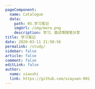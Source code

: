 ```yaml
---
pageComponent:
  name: Catalogue
  data:
    path: 05.学习笔记
    imgUrl: /img/more.png
    description: 学习、面试等随笔分享
title: 学习笔记
date: 2020-03-11 21:50:56
permalink: /study/
sidebar: false
article: false
comment: false
editLink: false
author:
  name: xiaoshi
  link: https://github.com/xiayuan-001
---
```

